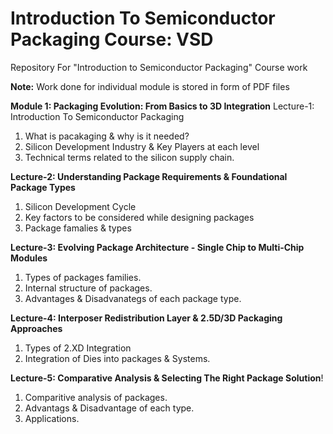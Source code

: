 # Introduction To Semiconductor Packaging Course: VSD
Repository For "Introduction to Semiconductor Packaging" Course work

**Note:** Work done for individual module is stored in form of PDF files

**Module 1: Packaging Evolution: From Basics to 3D Integration**
Lecture-1: Introduction To Semiconductor Packaging
1. What is pacakaging & why is it needed?
2. Silicon Development Industry & Key Players at each level
3. Technical terms related to the silicon supply chain.

**Lecture-2: Understanding Package Requirements & Foundational Package Types**
1. Silicon Development Cycle
2. Key factors to be considered while designing packages
3. Package famalies & types

**Lecture-3: Evolving Package Architecture - Single Chip to Multi-Chip Modules**
1. Types of packages families.
2. Internal structure of packages.
3. Advantages & Disadvanategs of each package type.

**Lecture-4: Interposer Redistribution Layer & 2.5D/3D Packaging Approaches**
1. Types of 2.XD Integration
2. Integration of Dies into packages & Systems.

**Lecture-5: Comparative Analysis & Selecting The Right Package Solution**!
1. Comparitive analysis of packages.
2. Advantags & Disadvantage of each type.
3. Applications.




